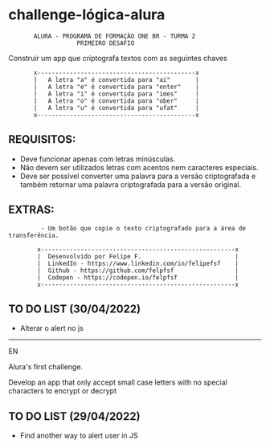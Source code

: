 # challenge-lógica-alura
<!--
Primeiro desafio da Alura

Um app que vai encriptografar e descriptografar frases.
-->


           ALURA - PROGRAMA DE FORMAÇÃO ONE BR - TURMA 2
                       PRIMEIRO DESAFIO 
  
  Construir um app que criptografa textos com as seguintes chaves
  
           x--------------------------------------------x
           |   A letra "a" é convertida para "ai"       |
           |   A letra "e" é convertida para "enter"    |
           |   A letra "i" é convertida para "imes"     |
           |   A letra "o" é convertida para "ober"     |
           |   A letra "u" é convertida para "ufat"     |   
           x--------------------------------------------x
  
 ## REQUISITOS:
- Deve funcionar apenas com letras minúsculas.
- Não devem ser utilizados letras com acentos nem caracteres especiais.
- Deve ser possível converter uma palavra para a versão criptografada e também retornar uma palavra criptografada para a versão original.
 ## EXTRAS:
             - Um botão que copie o texto criptografado para a área de transferência.
  
            x------------------------------------------------------x
            |  Desenvolvido por Felipe F.                          |
            |  LinkedIn - https://www.linkedin.com/in/felipefsf    |
            |  Github - https://github.com/felpfsf                 |
            |  Codepen - https://codepen.io/felpfsf                | 
            x------------------------------------------------------x
 
 
## TO DO LIST (30/04/2022)

- Alterar o alert no js



----------------------------------------------------------------

EN

Alura's first challenge.

Develop an app that only accept small case letters with no special characters to encrypt or decrypt

## TO DO LIST (29/04/2022)

- Find another way to alert user in JS




